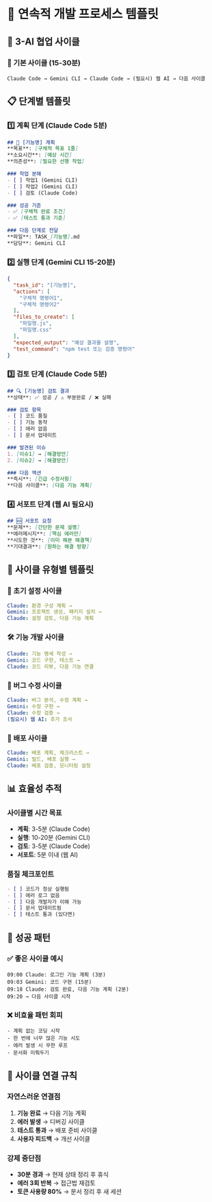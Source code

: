 # 🔄 연속적 개발 프로세스 템플릿

## 🎯 3-AI 협업 사이클

### 🔄 기본 사이클 (15-30분)
```mermaid
Claude Code → Gemini CLI → Claude Code → (필요시) 웹 AI → 다음 사이클
```

## 📋 단계별 템플릿

### 1️⃣ 계획 단계 (Claude Code 5분)
```markdown
## 🎯 [기능명] 계획
**목표**: [구체적 목표 1줄]
**소요시간**: [예상 시간]
**의존성**: [필요한 선행 작업]

### 작업 분해
- [ ] 작업1 (Gemini CLI)
- [ ] 작업2 (Gemini CLI)  
- [ ] 검토 (Claude Code)

### 성공 기준
- ✅ [구체적 완료 조건]
- ✅ [테스트 통과 기준]

### 다음 단계로 전달
**파일**: TASK_[기능명].md
**담당**: Gemini CLI
```

### 2️⃣ 실행 단계 (Gemini CLI 15-20분)
```json
{
  "task_id": "[기능명]",
  "actions": [
    "구체적 명령어1",
    "구체적 명령어2"
  ],
  "files_to_create": [
    "파일명.js",
    "파일명.css"
  ],
  "expected_output": "예상 결과물 설명",
  "test_command": "npm test 또는 검증 명령어"
}
```

### 3️⃣ 검토 단계 (Claude Code 5분)
```markdown
## 🔍 [기능명] 검토 결과
**상태**: ✅ 성공 / ⚠️ 부분완료 / ❌ 실패

### 검토 항목
- [ ] 코드 품질
- [ ] 기능 동작
- [ ] 에러 없음
- [ ] 문서 업데이트

### 발견된 이슈
1. [이슈1] → [해결방안]
2. [이슈2] → [해결방안]

### 다음 액션
**즉시**: [긴급 수정사항]
**다음 사이클**: [다음 기능 계획]
```

### 4️⃣ 서포트 단계 (웹 AI 필요시)
```markdown
## 🆘 서포트 요청
**문제**: [간단한 문제 설명]
**에러메시지**: [핵심 에러만]
**시도한 것**: [이미 해본 해결책]
**기대결과**: [원하는 해결 방향]
```

## 🔄 사이클 유형별 템플릿

### 🚀 초기 설정 사이클
```yaml
Claude: 환경 구성 계획 → 
Gemini: 프로젝트 생성, 패키지 설치 → 
Claude: 설정 검토, 다음 기능 계획
```

### 🛠️ 기능 개발 사이클  
```yaml
Claude: 기능 명세 작성 →
Gemini: 코드 구현, 테스트 →
Claude: 코드 리뷰, 다음 기능 연결
```

### 🐛 버그 수정 사이클
```yaml
Claude: 버그 분석, 수정 계획 →
Gemini: 수정 구현 →
Claude: 수정 검증 →
(필요시) 웹 AI: 추가 조사
```

### 🚢 배포 사이클
```yaml  
Claude: 배포 계획, 체크리스트 →
Gemini: 빌드, 배포 실행 →
Claude: 배포 검증, 모니터링 설정
```

## 📊 효율성 추적

### 사이클별 시간 목표
- **계획**: 3-5분 (Claude Code)
- **실행**: 10-20분 (Gemini CLI)  
- **검토**: 3-5분 (Claude Code)
- **서포트**: 5분 이내 (웹 AI)

### 품질 체크포인트
```markdown
- [ ] 코드가 정상 실행됨
- [ ] 에러 로그 없음
- [ ] 다음 개발자가 이해 가능
- [ ] 문서 업데이트됨
- [ ] 테스트 통과 (있다면)
```

## 🎯 성공 패턴

### ✅ 좋은 사이클 예시
```
09:00 Claude: 로그인 기능 계획 (3분)
09:03 Gemini: 코드 구현 (15분)  
09:18 Claude: 검토 완료, 다음 기능 계획 (2분)
09:20 → 다음 사이클 시작
```

### ❌ 비효율 패턴 회피
```
- 계획 없는 코딩 시작
- 한 번에 너무 많은 기능 시도
- 에러 발생 시 무한 루프
- 문서화 미뤄두기
```

## 🔄 사이클 연결 규칙

### 자연스러운 연결점
1. **기능 완료** → 다음 기능 계획
2. **에러 발생** → 디버깅 사이클  
3. **테스트 통과** → 배포 준비 사이클
4. **사용자 피드백** → 개선 사이클

### 강제 중단점
- **30분 경과** → 현재 상태 정리 후 휴식
- **에러 3회 반복** → 접근법 재검토
- **토큰 사용량 80%** → 문서 정리 후 새 세션